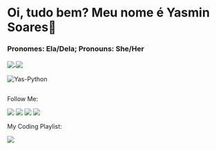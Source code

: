 # Oi, tudo bem? Meu nome é Yasmin Soares👋
### Pronomes: Ela/Dela; Pronouns: She/Her

<a href="https://github.com/yasmws/yasmws">
  <img align="center" src="https://github-readme-stats.vercel.app/api/pin/?username=yasmws&repo=yasmws&theme=nightowl" />
</a>
<a href="https://github.com/yasmws/yasmws">
  <img align="center" src="https://github-readme-stats.vercel.app/api?username=yasmws&show_icons=true&theme=nightowl" />
</a>

<div style="display: inline_block"><br>
  <img align="center" alt="Yas-Python" src="https://img.shields.io/badge/Python-3776AB?style=for-the-badge&logo=python&logoColor=white">
</div>

  ##
  
 Follow Me:
 
<div> 
  <a href="https://instagram.com/yasmws" target="_blank"><img src="https://img.shields.io/badge/-Instagram-%23E4405F?style=for-the-badge&logo=instagram&logoColor=white" target="_blank"></a> 
  <a href = "mailto:yasminmwsoares@gmail.com"><img src="https://img.shields.io/badge/-Gmail-%23333?style=for-the-badge&logo=gmail&logoColor=white" target="_blank"></a>
  <a href="https://www.linkedin.com/in/yasmws" target="_blank"><img src="https://img.shields.io/badge/-LinkedIn-%230077B5?style=for-the-badge&logo=linkedin&logoColor=white" target="_blank"></a> 
  <a href="https://www.kaggle.com/yassoares" target="_blank"><img src="https://img.shields.io/badge/Kaggle-20BEFF?style=for-the-badge&logo=Kaggle&logoColor=white target="_blank"></a> 
</div>
    
My Coding Playlist:
    
<div>
   <a href="https://open.spotify.com/user/21grb7vqj3ggxcgaclst5anyi?si=bd6e1f8c51514c89" target="_blank"><img src="https://img.shields.io/badge/Spotify-1ED760?&style=for-the-badge&logo=spotify&logoColor=white" target="_blank"></a> 
</div>
